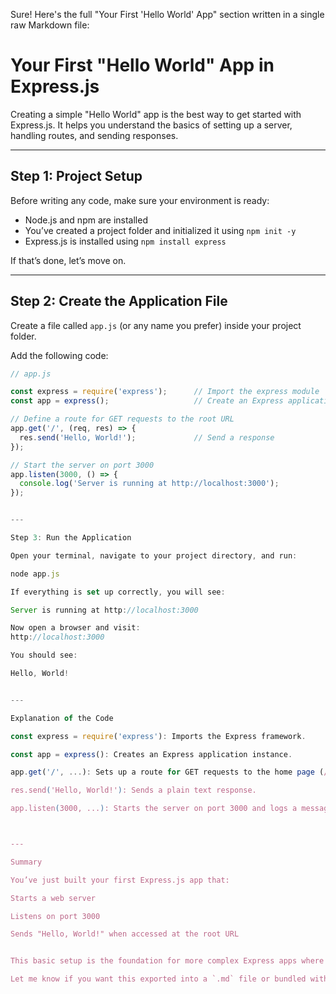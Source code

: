 Sure! Here's the full "Your First 'Hello World' App" section written in a single raw Markdown file:

# Your First "Hello World" App in Express.js

Creating a simple "Hello World" app is the best way to get started with Express.js. It helps you understand the basics of setting up a server, handling routes, and sending responses.

---

## Step 1: Project Setup

Before writing any code, make sure your environment is ready:

- Node.js and npm are installed
- You’ve created a project folder and initialized it using `npm init -y`
- Express.js is installed using `npm install express`

If that’s done, let’s move on.

---

## Step 2: Create the Application File

Create a file called `app.js` (or any name you prefer) inside your project folder.

Add the following code:

```javascript
// app.js

const express = require('express');      // Import the express module
const app = express();                   // Create an Express application

// Define a route for GET requests to the root URL
app.get('/', (req, res) => {
  res.send('Hello, World!');             // Send a response
});

// Start the server on port 3000
app.listen(3000, () => {
  console.log('Server is running at http://localhost:3000');
});


---

Step 3: Run the Application

Open your terminal, navigate to your project directory, and run:

node app.js

If everything is set up correctly, you will see:

Server is running at http://localhost:3000

Now open a browser and visit:
http://localhost:3000

You should see:

Hello, World!


---

Explanation of the Code

const express = require('express'): Imports the Express framework.

const app = express(): Creates an Express application instance.

app.get('/', ...): Sets up a route for GET requests to the home page (/).

res.send('Hello, World!'): Sends a plain text response.

app.listen(3000, ...): Starts the server on port 3000 and logs a message when it's ready.



---

Summary

You’ve just built your first Express.js app that:

Starts a web server

Listens on port 3000

Sends "Hello, World!" when accessed at the root URL


This basic setup is the foundation for more complex Express apps where you’ll handle different routes, middleware, and business logic.

Let me know if you want this exported into a `.md` file or bundled with other Express.js guide sections!

